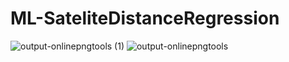 # ML-SateliteDistanceRegression
![output-onlinepngtools (1)](https://github.com/MichealJaniszewski/ML-SateliteDistanceRegression/assets/111750761/c1e76dd1-8dce-497a-a0aa-5a21e68eaf04)
![output-onlinepngtools](https://github.com/MichealJaniszewski/ML-SateliteDistanceRegression/assets/111750761/080b5467-5b41-45bb-8f71-a225014e8ff8)
